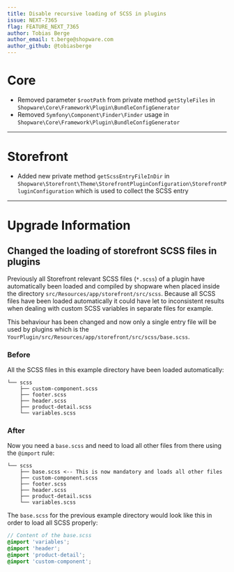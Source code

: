 ```yaml
---
title: Disable recursive loading of SCSS in plugins
issue: NEXT-7365
flag: FEATURE_NEXT_7365
author: Tobias Berge
author_email: t.berge@shopware.com 
author_github: @tobiasberge
---
```

# Core
* Removed parameter `$rootPath` from private method `getStyleFiles` in `Shopware\Core\Framework\Plugin\BundleConfigGenerator`
* Removed `Symfony\Component\Finder\Finder` usage in `Shopware\Core\Framework\Plugin\BundleConfigGenerator`
___
# Storefront
* Added new private method `getScssEntryFileInDir` in `Shopware\Storefront\Theme\StorefrontPluginConfiguration\StorefrontPluginConfiguration` which is used to collect the SCSS entry
___
# Upgrade Information
## Changed the loading of storefront SCSS files in plugins

Previously all Storefront relevant SCSS files (`*.scss`) of a plugin have automatically been loaded and compiled by shopware when placed inside the directory `src/Resources/app/storefront/src/scss`.
Because all SCSS files have been loaded automatically it could have let to inconsistent results when dealing with custom SCSS variables in separate files for example.

This behaviour has been changed and now only a single entry file will be used by plugins which is the `YourPlugin/src/Resources/app/storefront/src/scss/base.scss`.

### Before

All the SCSS files in this example directory have been loaded automatically:

```
└── scss
    ├── custom-component.scss
    ├── footer.scss
    ├── header.scss
    ├── product-detail.scss
    └── variables.scss
```

### After

Now you need a `base.scss` and need to load all other files from there using the `@import` rule:

```
└── scss
    ├── base.scss <-- This is now mandatory and loads all other files
    ├── custom-component.scss
    ├── footer.scss
    ├── header.scss
    ├── product-detail.scss
    └── variables.scss
```

The `base.scss` for the previous example directory would look like this in order to load all SCSS properly:

```scss
// Content of the base.scss
@import 'variables';
@import 'header';
@import 'product-detail';
@import 'custom-component';
```
